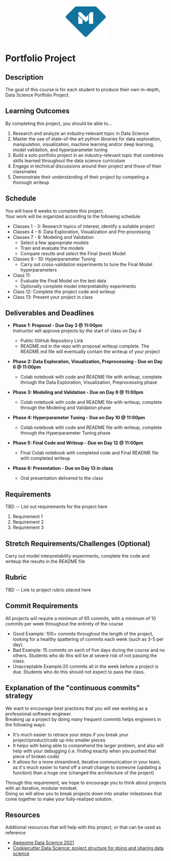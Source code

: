 <p align="center">
  <a href="https://www.makeschool.com">
      <img alt="Make School Logo" src="./Web/logo-icononly.svg" height="110">
  </a>
</p>

# Portfolio Project

## Description
The goal of this course is for each student to produce their own in-depth, Data Science Portfolio Project.


## Learning Outcomes
By completing this project, you should be able to…

1. Research and analyze an industry-relevant topic in Data Science
1. Master the use of state-of-the art python libraries for data exploration, manipulation, visualization, machine learning and/or deep learning, model validation, and hyperparameter tuning
1. Build a solo portfolio project in an industry-relevant topic that combines skills learned throughout the data science curriculum
1. Engage in technical discussions around their project and those of their classmates
1. Demonstrate their understanding of their project by competing a thorough writeup


## Schedule

You will have 6 weeks to complete this project.  
Your work will be organized according to the following schedule

- Classes 1 - 3: Research topics of interest, identify a suitable project
- Classes 4 - 6: Data Exploration, Visualization and Pre-processing
- Classes 7 - 8: Modeling and Validation  
  - Select a few appropriate models  
  - Train and evaluate the models
  - Compare results and select the Final (best) Model
- Classes 9 - 10: Hyperparameter Tuning
  - Carry out cross-validation experiments to tune the Final Model hyperparameters
- Class 11:  
  - Evaluate the Final Model on the test data  
  - Optionally complete model interpretability experiments
- Class 12: Complete the project code and writeup
- Class 13: Present your project in class


## Deliverables and Deadlines

- **Phase 1: Proposal - Due Day 3 @ 11:00pm**  
  Instructor will approve projects by the start of class on Day 4
    - Public GitHub Repository Link
    - README.md in the repo with proposal writeup complete. The README.md file will eventually contain the writeup of your project  

- **Phase 2: Data Exploration, Visualization, Preprocessing - Due on Day 6 @ 11:00pm**
    - Colab notebook with code and README file with writeup, complete through the Data Exploration, Visualization, Preprocessing phase
- **Phase 3: Modeling and Validation - Due on Day 8 @ 11:00pm**
    - Colab notebook with code and README file with writeup, complete through the Modeling and Validation phase
- **Phase 4: Hyperparameter Tuning - Due on Day 10 @ 11:00pm**
    - Colab notebook with code and README file with writeup, complete through the Hyperparameter Tuning phase
- **Phase 5: Final Code and Writeup - Due on Day 12 @ 11:00pm**  
    - Final Colab notebook with completed code and Final README file with completed writeup
- **Phase 6: Presentation - Due on Day 13 in class**
    - Oral presentation delivered to the class


## Requirements
TBD -- List out requirements for the project here

1. Requirement 1
1. Requirement 2
1. Requirement 3

## Stretch Requirements/Challenges (Optional)
Carry out model interpretability experiments, complete the code and writeup the results in the README file


## Rubric
TBD -- Link to project rubric placed here

## Commit Requirements

All projects will require a minimum of 65 commits, with a minimum of 10 commits per week throughout the entirety of the course

- Good Example: 100+ commits throughout the length of the project, looking for a healthy spattering of commits each week (such as 3-5 per day).
- Bad Example: 15 commits on each of five days during the course and no others. Students who do this will be at severe risk of not passing the class.
- Unacceptable Example:20 commits all in the week before a project is due. Students who do this should not expect to pass the class.

## Explanation of the "continuous commits" strategy
We want to encourage best practices that you will see working as a professional software engineer.  
Breaking up a project by doing many frequent commits helps engineers in the following ways:

- It's much easier to retrace your steps if you break your project/product/code up into smaller pieces
- It helps with being able to comprehend the larger problem, and also will help with your debugging (i.e. finding exactly when you pushed that piece of broken code)
- It allows for a more streamlined, iterative communication in your team, as it's much easier to hand off a small change to someone (updating a function) than a huge one (changed the architecture of the project)

Through this requirement, we hope to encourage you to think about projects with an iterative, modular mindset.  
Doing so will allow you to break projects down into smaller milestones that come together to make your fully-realized solution.

## Resources
Additional resources that will help with this project, or that can be used as reference

- [Awesome Data Science 2021
](https://docs.google.com/document/d/1vGG0Q5t_aVZ6VaSUfDnfnZXlqajFU5Ji-TXAIgpYJT8/edit?usp=sharing)
- [Cookiecutter Data Science: project structure for doing and sharing data science](https://drivendata.github.io/cookiecutter-data-science/)
